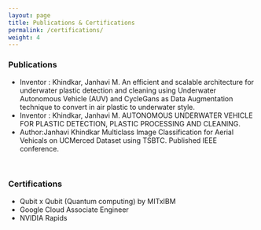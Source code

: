 ```yaml
---
layout: page
title: Publications & Certifications
permalink: /certifications/
weight: 4
---
```

    
###  Publications  <br>
<ul>
    
<li> 
Inventor : Khindkar, Janhavi M. An efficient and scalable architecture for underwater plastic detection and cleaning using Underwater
Autonomous Vehicle (AUV) and CycleGans as Data Augmentation technique to convert in air plastic to underwater style.
 </li>
<li> Inventor : Khindkar, Janhavi M. AUTONOMOUS UNDERWATER VEHICLE FOR PLASTIC DETECTION, PLASTIC PROCESSING AND CLEANING.
</li>
<li>
Author:Janhavi Khindkar Multiclass Image Classification for Aerial Vehicals on UCMerced Dataset using TSBTC. Published IEEE conference.
</li>
</ul>
<br>

###  Certifications  <br>
<ul>
    
<li> Qubit x Qubit (Quantum computing) by MITxIBM  </li>
<li> Google Cloud Associate Engineer  </li>
<li> NVIDIA Rapids  </li>
</ul> <br>
